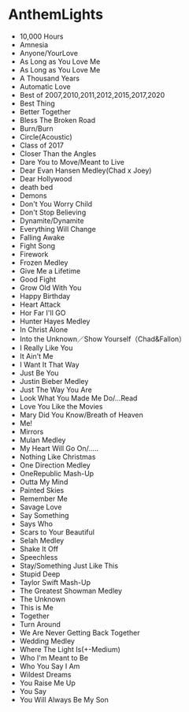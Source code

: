 # AnthemLights

- 10,000 Hours
- Amnesia
- Anyone/YourLove
- As Long as You Love Me
- As Long as You Love Me
- A Thousand Years
- Automatic Love
- Best of 2007,2010,2011,2012,2015,2017,2020
- Best Thing 
- Better Together
- Bless The Broken Road
- Burn/Burn
- Circle(Acoustic)
- Class of 2017
- Closer Than the Angles
- Dare You to Move/Meant to Live
- Dear Evan Hansen Medley(Chad x Joey)
- Dear Hollywood
- death bed
- Demons
- Don't You Worry Child
- Don't Stop Believing
- Dynamite/Dynamite
- Everything Will Change
- Falling Awake
- Fight Song
- Firework
- Frozen Medley
- Give Me a Lifetime
- Good Fight
- Grow Old With You
- Happy Birthday
- Heart Attack
- Hor Far I'll GO
- Hunter Hayes Medley
- In Christ Alone
- Into the Unknown／Show Yourself（Chad&Fallon）
- I Really Like You
- It Ain't Me
- I Want It That Way
- Just Be You
- Justin Bieber Medley
- Just The Way You Are
- Look What You Made Me Do/...Read
- Love You Like the Movies
- Mary Did You Know/Breath of Heaven
- Me!
- Mirrors
- Mulan Medley
- My Heart Will Go On/.....
- Nothing Like Christmas
- One Direction Medley
- OneRepublic Mash-Up
- Outta My Mind
- Painted Skies
- Remember Me
- Savage Love
- Say Something
- Says Who
- Scars to Your Beautiful
- Selah Medley
- Shake It Off
- Speechless
- Stay/Something Just Like This
- Stupid Deep
- Taylor Swift Mash-Up
- The Greatest Showman Medley
- The Unknown
- This is Me
- Together
- Turn Around
- We Are Never Getting Back Together
- Wedding Medley
- Where The Light Is(+-Medium)
- Who I'm Meant to Be
- Who You Say I Am
- Wildest Dreams
- You Raise Me Up
- You Say
- You Will Always Be My Son
